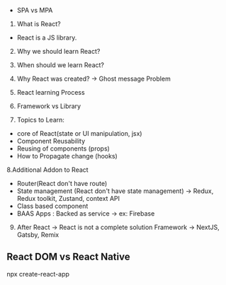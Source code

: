 - SPA vs MPA

1. What is React?
- React is a JS library.

2. Why we should learn React?

3. When should we learn React?

4. Why React was created? -> Ghost message Problem

5. React learning Process

6. Framework vs Library

7. Topics to Learn: 
- core of React(state or UI manipulation, jsx)
- Component Reusability 
- Reusing of components (props)
- How to Propagate change (hooks)

8.Additional Addon to React
- Router(React don't have route)
- State management (React don't have state management)
  -> Redux, Redux toolkit, Zustand, context API
- Class based component
- BAAS Apps : Backed as service -> ex: Firebase

9. After React -> React is not a complete solution 
Framework -> NextJS, Gatsby, Remix

## React DOM vs React Native
 

npx create-react-app 